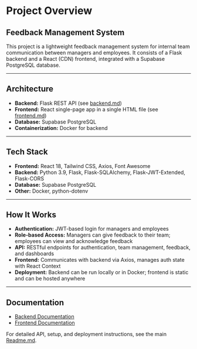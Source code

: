 # Project Overview

## Feedback Management System

This project is a lightweight feedback management system for internal team communication between managers and employees. It consists of a Flask backend and a React (CDN) frontend, integrated with a Supabase PostgreSQL database.

---

## Architecture

- **Backend:** Flask REST API (see [backend.md](./backend.md))
- **Frontend:** React single-page app in a single HTML file (see [frontend.md](./frontend.md))
- **Database:** Supabase PostgreSQL
- **Containerization:** Docker for backend

---

## Tech Stack

- **Frontend:** React 18, Tailwind CSS, Axios, Font Awesome
- **Backend:** Python 3.9, Flask, Flask-SQLAlchemy, Flask-JWT-Extended, Flask-CORS
- **Database:** Supabase PostgreSQL
- **Other:** Docker, python-dotenv

---

## How It Works

- **Authentication:** JWT-based login for managers and employees
- **Role-based Access:** Managers can give feedback to their team; employees can view and acknowledge feedback
- **API:** RESTful endpoints for authentication, team management, feedback, and dashboards
- **Frontend:** Communicates with backend via Axios, manages auth state with React Context
- **Deployment:** Backend can be run locally or in Docker; frontend is static and can be hosted anywhere

---

## Documentation
- [Backend Documentation](./backend.md)
- [Frontend Documentation](./frontend.md)

For detailed API, setup, and deployment instructions, see the main [Readme.md](../Readme.md). 